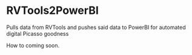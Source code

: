 # RVTools2PowerBI
Pulls data from RVTools and pushes said data to PowerBI for automated digital Picasso goodness

How to coming soon.
